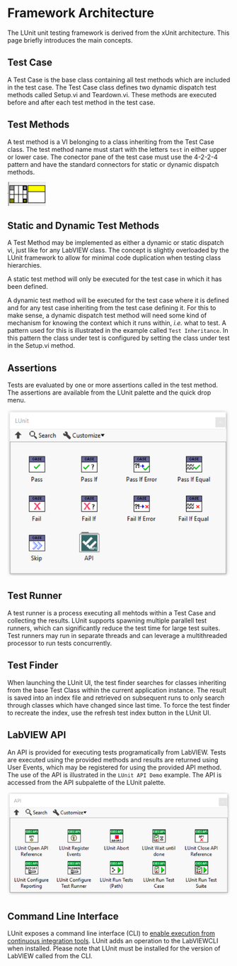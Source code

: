 # Framework Architecture

The LUnit unit testing framework is derived from the xUnit architecture.
This page briefly introduces the main concepts.

## Test Case

A Test Case is the base class containing all test methods which are included in the test case.
The Test Case class defines two dynamic dispatch test methods called Setup.vi and Teardown.vi.
These methods are executed before and after each test method in the test case.

## Test Methods

A test method is a VI belonging to a class inheriting from the Test Case class.
The test method name must start with the letters `test` in either upper or lower case.
The conector pane of the test case must use the 4-2-2-4 pattern and have the standard connectors for static or dynamic dispatch methods.

![Test method connector pane](img/test_method_connector_pane.png)

## Static and Dynamic Test Methods

A Test Method may be implemented as either a dynamic or static dispatch vi, just like for any LabVIEW class.
The concept is slightly overloaded by the LUnit framework to allow for minimal code duplication when testing class hierarchies.

A static test method will only be executed for the test case in which it has been defined.

A dynamic test method will be executed for the test case where it is defined and for any test case inheriting from the test case defining it.
For this to make sense, a dynamic dispatch test method will need some kind of mechanism for knowing the context which it runs within, *i.e.* what to test.
A pattern used for this is illustrated in the example called `Test Inheritance`.
In this pattern the class under test is configured by setting the class under test in the Setup.vi method.

## Assertions

Tests are evaluated by one or more assertions called in the test method.
The assertions are available from the LUnit palette and the quick drop menu.

![LUnit Palette](img/LUnit_palette.PNG)

## Test Runner

A test runner is a process executing all mehtods within a Test Case and collecting the results.
LUnit supports spawning multiple parallell test runners, which can significantly reduce the test time for large test suites.
Test runners may run in separate threads and can leverage a multithreaded processor to run tests concurrently.

## Test Finder

When launching the LUnit UI, the test finder searches for classes inheriting from the base Test Class within the current application instance.
The result is saved into an index file and retrieved on subsequent runs to only search through classes which have changed since last time.
To force the test finder to recreate the index, use the refresh test index button in the LUnit UI.

## LabVIEW API

An API is provided for executing tests programatically from LabVIEW.
Tests are executed using the provided methods and results are returned using User Events, which may be registered for using the provided API method.
The use of the API is illustrated in the `LUnit API Demo` example.
The API is accessed from the API subpalette of the LUnit palette.

![LUnit API Palette](img/LUnit_api_palette.PNG)

## Command Line Interface

LUnit exposes a command line interface (CLI) to [enable execution from continuous integration tools](../30_CI%20Integration/CI%20Integration.md).
LUnit adds an operation to the LabVIEWCLI when installed.
Please note that LUnit must be installed for the version of LabVIEW called from the CLI.
